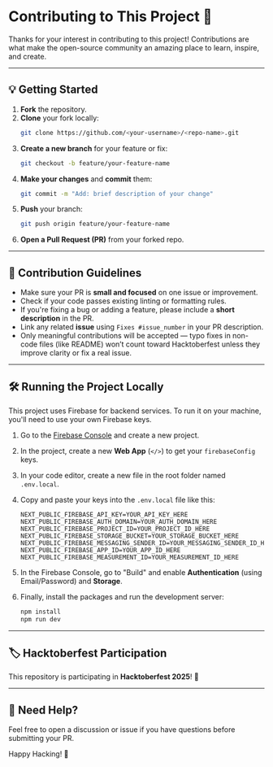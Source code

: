 # Contributing to This Project 🎉

Thanks for your interest in contributing to this project! Contributions are what make the open-source community an amazing place to learn, inspire, and create.

---

## 💡 Getting Started

1. **Fork** the repository.  
2. **Clone** your fork locally:  
   ```bash
   git clone https://github.com/<your-username>/<repo-name>.git
   ```
3. **Create a new branch** for your feature or fix:  
   ```bash
   git checkout -b feature/your-feature-name
   ```
4. **Make your changes** and **commit** them:  
   ```bash
   git commit -m "Add: brief description of your change"
   ```
5. **Push** your branch:  
   ```bash
   git push origin feature/your-feature-name
   ```
6. **Open a Pull Request (PR)** from your forked repo.

---

## 🧩 Contribution Guidelines

- Make sure your PR is **small and focused** on one issue or improvement.  
- Check if your code passes existing linting or formatting rules.  
- If you're fixing a bug or adding a feature, please include a **short description** in the PR.  
- Link any related **issue** using `Fixes #issue_number` in your PR description.  
- Only meaningful contributions will be accepted — typo fixes in non-code files (like README) won’t count toward Hacktoberfest unless they improve clarity or fix a real issue.

---


## 🛠️ Running the Project Locally

This project uses Firebase for backend services. To run it on your machine, you'll need to use your own Firebase keys.

1.  Go to the [Firebase Console](https://console.firebase.google.com/) and create a new project.

2.  In the project, create a new **Web App** (`</>`) to get your `firebaseConfig` keys.

3.  In your code editor, create a new file in the root folder named `.env.local`.

4.  Copy and paste your keys into the `.env.local` file like this:

    ```env
    NEXT_PUBLIC_FIREBASE_API_KEY=YOUR_API_KEY_HERE
    NEXT_PUBLIC_FIREBASE_AUTH_DOMAIN=YOUR_AUTH_DOMAIN_HERE
    NEXT_PUBLIC_FIREBASE_PROJECT_ID=YOUR_PROJECT_ID_HERE
    NEXT_PUBLIC_FIREBASE_STORAGE_BUCKET=YOUR_STORAGE_BUCKET_HERE
    NEXT_PUBLIC_FIREBASE_MESSAGING_SENDER_ID=YOUR_MESSAGING_SENDER_ID_HERE
    NEXT_PUBLIC_FIREBASE_APP_ID=YOUR_APP_ID_HERE
    NEXT_PUBLIC_FIREBASE_MEASUREMENT_ID=YOUR_MEASUREMENT_ID_HERE
    ```

5.  In the Firebase Console, go to "Build" and enable **Authentication** (using Email/Password) and **Storage**.

6.  Finally, install the packages and run the development server:

    ```bash
    npm install
    npm run dev
    ```
---

## 🏷️ Hacktoberfest Participation

This repository is participating in **Hacktoberfest 2025**! 🎃  

---

## 💬 Need Help?

Feel free to open a discussion or issue if you have questions before submitting your PR.

Happy Hacking! 🚀
